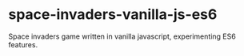 space-invaders-vanilla-js-es6
=============================

Space invaders game written in vanilla javascript, experimenting ES6 features.
